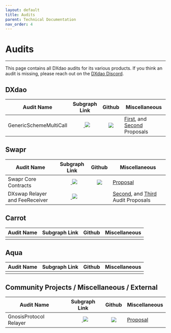 ```yaml
---
layout: default
title: Audits
parent: Technical Documentation
nav_order: 4
---
```


# Audits

___

This page contains all DXdao audits for its various products. If you think an audit is missing, please reach out on the <a href="https://discord.gg/4QXEJQkvHH" target="_blank">DXdao Discord</a>.

## DXdao

| Audit Name | Subgraph Link | Github | Miscellaneous |
|--------------|:-------------------------------:|:-------:|---------------|
|GenericSchemeMultiCall|⠀<a href="https://gateway.ipfs.io/ipfs/Qman1xMBL6qHecYyBGBBk2dv3bH34Pmo8bkAjsFBDYnvUR" target="_blank"> <img src="https://lh3.googleusercontent.com/x8txwKpkkCf-0afIbQD1lnRX-8Jxk1wrqIN2ECsDwBIl2tCJR1EAc9x4owhfKaO8QWoJz-nqIIWkFttyDUbbBr8KD0ko1TXojj-0qe6UzsRtW7dYpB66-OpsK2X_IjcCUgt34YVC"/> </a> |  <a href="https://github.com/daostack/arc/blob/master/contracts/schemes/GenericSchemeMultiCall.sol" target="_blank"> <img src="https://lh4.googleusercontent.com/LLYSBp37wqUiXbYff3hR--498sN2duVVpnCtYY6IFS7wn0lQAT0g0q5BqsuaxQkwzPzMUUUan3g60-QQjYBDooxxe6Izivfgz52PjW52h-VIWUcCmUcTefdFUCf0VL_Ma73rMxwH"/> </a>| <a href="https://alchemy.daostack.io/dao/0x519b70055af55a007110b4ff99b0ea33071c720a/proposal/0x7996714537b3839ad1977ad328f83e6328266be4051a6e4e488c3ade674c8237" target="_blank">First</a>, and <a href="https://alchemy.daostack.io/dao/0x519b70055af55a007110b4ff99b0ea33071c720a/proposal/0x6966dbf1c76c4267670556f4caf168ced05face04e0c98a949cf81e58a718b14" target="_blank">Second</a> Proposals |


## Swapr

| Audit Name | Subgraph Link | Github | Miscellaneous |
|--------------|:-------------------------------:|:-------:|---------------|
|Swapr Core Contracts|⠀<a href="https://gateway.ipfs.io/ipfs/QmNspbn2dQgQMQ9uXkMc7Fjf12RUVVJTzB27ywGeLUXXdn" target="_blank"> <img src="https://lh3.googleusercontent.com/x8txwKpkkCf-0afIbQD1lnRX-8Jxk1wrqIN2ECsDwBIl2tCJR1EAc9x4owhfKaO8QWoJz-nqIIWkFttyDUbbBr8KD0ko1TXojj-0qe6UzsRtW7dYpB66-OpsK2X_IjcCUgt34YVC"/> </a> |  <a href="https://github.com/levelkdev/dxswap-core" target="_blank"> <img src="https://lh4.googleusercontent.com/LLYSBp37wqUiXbYff3hR--498sN2duVVpnCtYY6IFS7wn0lQAT0g0q5BqsuaxQkwzPzMUUUan3g60-QQjYBDooxxe6Izivfgz52PjW52h-VIWUcCmUcTefdFUCf0VL_Ma73rMxwH"/> </a>| <a href="https://alchemy.daostack.io/dao/0x519b70055af55a007110b4ff99b0ea33071c720a/proposal/0x2c0419252c7c5932f36dc4ed7e926de62b3cad686df846493260797e07f7613a" target="_blank">Proposal</a>  |
|DXswap Relayer and FeeReceiver|⠀<a href="https://gateway.ipfs.io/ipfs/QmWNRj9mthQVKdpi9954tpLMuN1W5HZiJApmJx1KzjvAhr" target="_blank"> <img src="https://lh3.googleusercontent.com/x8txwKpkkCf-0afIbQD1lnRX-8Jxk1wrqIN2ECsDwBIl2tCJR1EAc9x4owhfKaO8QWoJz-nqIIWkFttyDUbbBr8KD0ko1TXojj-0qe6UzsRtW7dYpB66-OpsK2X_IjcCUgt34YVC"/> </a> | | <a href="https://alchemy.daostack.io/dao/0x519b70055af55a007110b4ff99b0ea33071c720a/proposal/0xde120c332c5652d541beea7bddc041aa5cce5a91d5b6fc6722375cc3a8703998" target="_blank">Second</a>, and <a href="https://alchemy.daostack.io/dao/0x519b70055af55a007110b4ff99b0ea33071c720a/proposal/0x0371113dbfeaece670c1dc4a67b1b0cfe21f0c1149f2d00b81fcd1d5ec9570b5" target="_blank">Third </a>Audit Proposals |

## Carrot

| Audit Name | Subgraph Link | Github | Miscellaneous |
|--------------|:-------------------------------:|:-------:|---------------|
||||

## Aqua

| Audit Name | Subgraph Link | Github | Miscellaneous |
|--------------|:-------------------------------:|:-------:|---------------|
||||

## Community Projects / Miscellaneous / External

| Audit Name | Subgraph Link | Github | Miscellaneous |
|--------------|:-------------------------------:|:-------:|---------------|
|GnosisProtocol Relayer|⠀<a href="https://gateway.ipfs.io/ipfs/QmdCvSMRkKWxJmdLZVu7REJa67LGFoPchuMeUYVMNYosn6" target="_blank"> <img src="https://lh3.googleusercontent.com/x8txwKpkkCf-0afIbQD1lnRX-8Jxk1wrqIN2ECsDwBIl2tCJR1EAc9x4owhfKaO8QWoJz-nqIIWkFttyDUbbBr8KD0ko1TXojj-0qe6UzsRtW7dYpB66-OpsK2X_IjcCUgt34YVC"/> </a> |  <a href="https://github.com/nicoelzer/gnosis-protocol-relayer" target="_blank"> <img src="https://lh4.googleusercontent.com/LLYSBp37wqUiXbYff3hR--498sN2duVVpnCtYY6IFS7wn0lQAT0g0q5BqsuaxQkwzPzMUUUan3g60-QQjYBDooxxe6Izivfgz52PjW52h-VIWUcCmUcTefdFUCf0VL_Ma73rMxwH"/> </a>| <a href="https://alchemy.daostack.io/dao/0x519b70055af55a007110b4ff99b0ea33071c720a/proposal/0x8ab2ae13a5b65c21f0c05539ab6060dc2654bccd834fdf329a6ccf6c376d4452" target="_blank">Proposal</a> |
